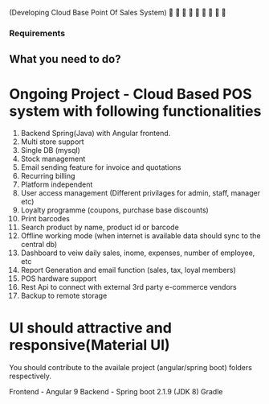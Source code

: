 (Developing Cloud Base Point Of Sales System)
:stars: :stars: :stars: :stars: :stars: :stars: :stars: :stars: :stars:
### Requirements

## What you need to do?
# Ongoing Project - Cloud Based POS system with following functionalities
1. Backend Spring(Java) with Angular frontend.
2. Multi store support
3. Single DB (mysql)
4. Stock management
5. Email sending feature for invoice and quotations
6. Recurring billing
7. Platform independent
9. User access management (Different privilages for admin, staff, manager etc)
10. Loyalty programme (coupons, purchase base discounts)
11. Print barcodes
12. Search product by name, product id or barcode
13. Offline working mode (when internet is available data should sync to the central db)
14. Dashboard to veiw daily sales, inome, expenses, number of employee, etc
15. Report Generation and email function (sales, tax, loyal members)
16. POS hardware support
17. Rest Api to connect with external 3rd party e-commerce vendors
18. Backup to remote storage

# UI should attractive and responsive(Material UI)

You should contribute to the availale project (angular/spring boot) folders respectively.

Frontend - Angular 9
Backend - Spring boot 2.1.9 (JDK 8) Gradle
